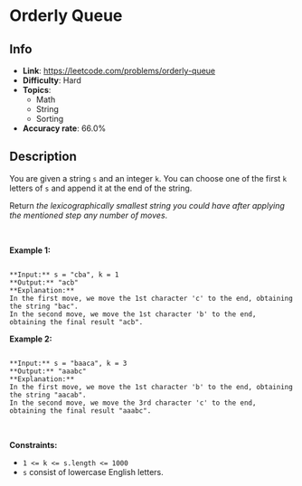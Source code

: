 # Orderly Queue

## Info  
- **Link**: https://leetcode.com/problems/orderly-queue
- **Difficulty**: Hard  
- **Topics**:   
    - Math
    - String
    - Sorting
- **Accuracy rate**: 66.0%  

## Description  
    
You are given a string `s` and an integer `k`. You can choose one of the first `k` letters of `s` and append it at the end of the string.


Return *the lexicographically smallest string you could have after applying the mentioned step any number of moves*.


 


**Example 1:**



```

**Input:** s = "cba", k = 1
**Output:** "acb"
**Explanation:** 
In the first move, we move the 1st character 'c' to the end, obtaining the string "bac".
In the second move, we move the 1st character 'b' to the end, obtaining the final result "acb".

```

**Example 2:**



```

**Input:** s = "baaca", k = 3
**Output:** "aaabc"
**Explanation:** 
In the first move, we move the 1st character 'b' to the end, obtaining the string "aacab".
In the second move, we move the 3rd character 'c' to the end, obtaining the final result "aaabc".

```

 


**Constraints:**


* `1 <= k <= s.length <= 1000`
* `s` consist of lowercase English letters.


  
    